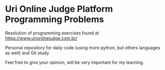 # Uri Online Judge Platform Programming Problems

Resolution of programming exercises found at https://www.urionlinejudge.com.br/

Personal repository for daily code (using more python, but others languages as well) and Git study.

Feel free to give your opinion, will be very important for my learning.

